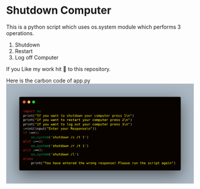 # Shutdown Computer

This is a python script which uses os.system module which performs 3 operations.  
1. Shutdown 
2. Restart
3. Log off Computer

If you Like my work hit 🌟 to this repository.  

Here is the carbon code of app.py
![carbon_code](carbon_code.png)
